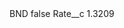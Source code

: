 <?xml version="1.0" encoding="UTF-8"?>
<CustomMetadata xmlns="http://soap.sforce.com/2006/04/metadata" xmlns:xsi="http://www.w3.org/2001/XMLSchema-instance" xmlns:xsd="http://www.w3.org/2001/XMLSchema">
    <label>BND</label>
    <protected>false</protected>
    <values>
        <field>Rate__c</field>
        <value xsi:type="xsd:double">1.3209</value>
    </values>
</CustomMetadata>
